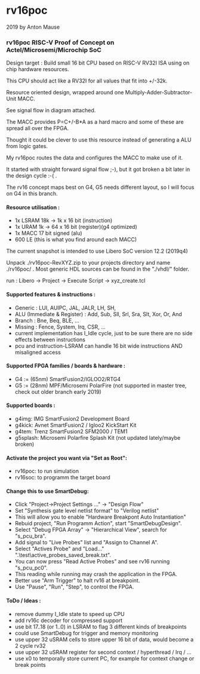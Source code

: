 
# rv16poc

 2019 by Anton Mause

### rv16poc RISC-V Proof of Concept on Actel/Microsemi/Microchip SoC

Design target : Build small 16 bit CPU based on RISC-V RV32I ISA using on chip hardware resources.

This CPU should act like a RV32I for all values that fit into +/-32k.

Resource oriented design, wrapped around one Multiply-Adder-Subtractor-Unit MACC.

See signal flow in diagram attached.

The MACC provides P=C+/-B*A as a hard macro and some of these are spread all over the FPGA.

Thought it could be clever to use this resource instead of generating a ALU from logic gates.

My rv16poc routes the data and configures the MACC to make use of it.

It started with straight forward signal flow ;-), but it got broken a bit later in the design cycle :-( .

The rv16 concept maps best on G4, G5 needs different layout, so I will focus on G4 in this branch.

#### Resource utilisation :
- 1x LSRAM 18k  -> 1k x 16 bit (instruction)
- 1x URAM 1k -> 64 x 16 bit (register)(g4 optimized)
- 1x MACC  17 bit signed (alu)
- 600 LE  (this is what you find around each MACC)

The current snapshot is intended to use Libero SoC version 12.2 (2019q4)

Unpack ./rv16poc-RevXYZ.zip to your projects directory and name ./rv16poc/ .
Most generic HDL sources can be found in the "./vhdl/" folder.

run : Libero -> Project -> Execute Script -> xyz_create.tcl

#### Supported features & instructions :

- Generic : LUI, AUIPC, JAL, JALR, LH, SH,
- ALU (Immediate & Register) : Add, Sub, Sll, Srl, Sra, Slt, Xor, Or, And
- Branch : Bne, Beq, BLE, ...
- Missing : Fence, System, Irq, CSR, ...
- current implementation has I_Idle cycle, just to be sure there are no side effects between instructions
- pcu and instruction-LSRAM can handle 16 bit wide instructions AND misaligned access

#### Supported FPGA families / boards & hardware :
- G4 := (65nm)  SmartFusion2/IGLOO2/RTG4
- G5 := (28nm)  MPF/Microsemi PolarFire  (not supported in master tree, check out older branch early 2019)

#### Supported boards :
- g4img: IMG SmartFusion2 Development Board
- g4kick: Avnet SmartFusion2 / Igloo2 KickStart Kit
- g4tem: Trenz SmartFusion2 SFM2000 / TEM1
- g5splash: Microsemi Polarfire Splash Kit (not updated lately/maybe broken)

#### Activate the project you want via "Set as Root":
- rv16poc: to run simulation
- rv16soc: to programm the target board

#### Change this to use SmartDebug:
- Click "Project->Project Settings ..." -> "Design Flow"
- Set "Synthesis gate level netlist format" to "Verilog netlist"
- This will allow you to enable "Hardware Breakpont Auto Instantiation"
- Rebuid project, "Run Programm Action", start "SmartDebugDesign".
- Select "Debug FPGA Array" -> "Hierarchical View", search for "s_pcu_bra".
- Add signal to "Live Probes" list and "Assign to Channel A".
- Select "Actives Probe" and "Load..." ".\test\active_probes_saved_break.txt".
- You can now press "Read Active Probes" and see rv16 running "s_pcu_pc0".
- This reading while running may crash the application in the FPGA.
- Better use "Arm Trigger" to halt rv16 at breakpoint.
- Use "Pause", "Run", "Step", to control the FPGA.


#### ToDo / Ideas :
- remove dummy I_Idle state to speed up CPU
- add rv16c decoder for compressed support
- use bit 17..18 (or 1..0) in LSRAM to flag 3 different kinds of breakpoints
- could use SmartDebug for trigger and memory monitoring
- use upper 32 uSRAM cells to store upper 16 bit of data, would become a 2 cycle rv32
- use upper 32 uSRAM register for second context / hyperthread / Irq / ...
- use x0 to temporally store current PC, for example for context change or break points
